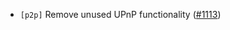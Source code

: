 - `[p2p]` Remove unused UPnP functionality
  ([\#1113](https://github.com/cometbft/cometbft/issues/1113))
